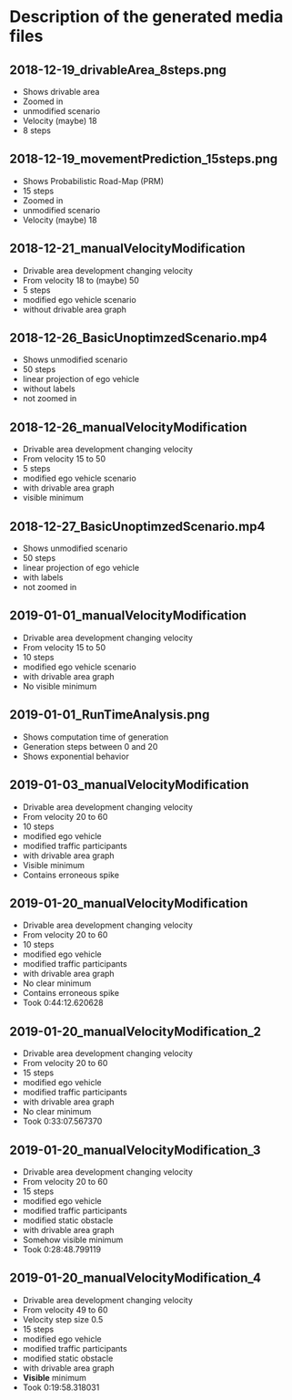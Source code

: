 # Description of the generated media files

## 2018-12-19\_drivableArea\_8steps.png
 - Shows drivable area
 - Zoomed in
 - unmodified scenario
 - Velocity (maybe) 18
 - 8 steps

## 2018-12-19\_movementPrediction\_15steps.png
 - Shows Probabilistic Road-Map (PRM)
 - 15 steps
 - Zoomed in
 - unmodified scenario
 - Velocity (maybe) 18

## 2018-12-21\_manualVelocityModification
 - Drivable area development changing velocity
 - From velocity 18 to (maybe) 50
 - 5 steps
 - modified ego vehicle scenario
 - without drivable area graph

## 2018-12-26\_BasicUnoptimzedScenario.mp4
 - Shows unmodified scenario
 - 50 steps
 - linear projection of ego vehicle
 - without labels
 - not zoomed in

## 2018-12-26\_manualVelocityModification
 - Drivable area development changing velocity
 - From velocity 15 to 50
 - 5 steps
 - modified ego vehicle scenario
 - with drivable area graph
 - visible minimum

## 2018-12-27\_BasicUnoptimzedScenario.mp4
 - Shows unmodified scenario
 - 50 steps
 - linear projection of ego vehicle
 - with labels
 - not zoomed in

## 2019-01-01\_manualVelocityModification
 - Drivable area development changing velocity
 - From velocity 15 to 50
 - 10 steps
 - modified ego vehicle scenario
 - with drivable area graph
 - No visible minimum

## 2019-01-01\_RunTimeAnalysis.png
 - Shows computation time of generation
 - Generation steps between 0 and 20
 - Shows exponential behavior

## 2019-01-03\_manualVelocityModification
 - Drivable area development changing velocity
 - From velocity 20 to 60
 - 10 steps
 - modified ego vehicle
 - modified traffic participants
 - with drivable area graph
 - Visible minimum
 - Contains erroneous spike

## 2019-01-20\_manualVelocityModification
 - Drivable area development changing velocity
 - From velocity 20 to 60
 - 10 steps
 - modified ego vehicle
 - modified traffic participants
 - with drivable area graph
 - No clear minimum
 - Contains erroneous spike
 - Took 0:44:12.620628

## 2019-01-20\_manualVelocityModification\_2
 - Drivable area development changing velocity
 - From velocity 20 to 60
 - 15 steps
 - modified ego vehicle
 - modified traffic participants
 - with drivable area graph
 - No clear minimum
 - Took 0:33:07.567370

## 2019-01-20\_manualVelocityModification\_3
 - Drivable area development changing velocity
 - From velocity 20 to 60
 - 15 steps
 - modified ego vehicle
 - modified traffic participants
 - modified static obstacle
 - with drivable area graph
 - Somehow visible minimum
 - Took 0:28:48.799119

## 2019-01-20\_manualVelocityModification\_4
 - Drivable area development changing velocity
 - From velocity 49 to 60
 - Velocity step size 0.5
 - 15 steps
 - modified ego vehicle
 - modified traffic participants
 - modified static obstacle
 - with drivable area graph
 - **Visible** minimum
 - Took 0:19:58.318031

